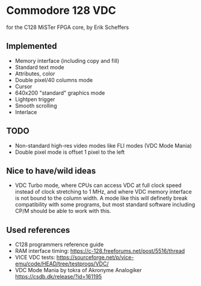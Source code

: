 # Commodore 128 VDC
for the C128 MiSTer FPGA core, by Erik Scheffers

## Implemented
 * Memory interface (including copy and fill)
 * Standard text mode
 * Attributes, color
 * Double pixel/40 columns mode
 * Cursor
 * 640x200 "standard" graphics mode
 * Lightpen trigger
 * Smooth scrolling
 * Interlace

## TODO
 * Non-standard high-res video modes like FLI modes (VDC Mode Mania)
 * Double pixel mode is offset 1 pixel to the left

## Nice to have/wild ideas

 * VDC Turbo mode, where CPUs can access VDC at full clock speed instead of clock stretching to 1 MHz, and where VDC memory interface is not bound to the column width. A mode like this will definetly break compatibility with some programs, but most standard software including CP/M should be able to work with this.

## Used references
 * C128 programmers reference guide
 * RAM interface timing: https://c-128.freeforums.net/post/5516/thread
 * VICE VDC tests: https://sourceforge.net/p/vice-emu/code/HEAD/tree/testprogs/VDC/
 * VDC Mode Mania by tokra of Akronyme Analogiker https://csdb.dk/release/?id=161195
